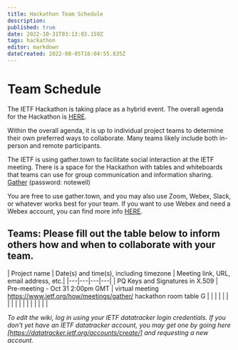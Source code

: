 ```yaml
---
title: Hackathon Team Schedule
description: 
published: true
date: 2022-10-31T03:13:03.159Z
tags: hackathon
editor: markdown
dateCreated: 2022-08-05T16:04:55.835Z
---
```


# Team Schedule

The IETF Hackathon is taking place as a hybrid event. The overall agenda for the Hackathon is [HERE](https://wiki.ietf.org/en/meeting/115/hackathon).

Within the overall agenda, it is up to individual project teams to determine their own preferred ways to collaborate. Many teams likely include both in-person and remote participants.

The IETF is using gather.town to facilitate social interaction at the IETF meeting. There is a space for the Hackathon with tables and whiteboards that teams can use for group communication and information sharing. [Gather](https://gather.town/app/L4fNNdm1NJa1sE2v/ietf)  (password: notewell)


You are free to use gather.town, and you may also use Zoom, Webex, Slack, or whatever works best for your team. If you want to use Webex and need a Webex account, you can find more info [HERE](https://wiki.ietf.org/en/meeting/115/hackathon#Webexsessionsforteams).

## Teams: Please fill out the table below to inform others how and when to collaborate with your team.

| Project name | Date(s) and time(s), including timezone | Meeting link, URL, email address, etc.|
|---|---|---|---|
|  PQ Keys and Signatures in X.509 |  Pre-meeting - Oct 31 2:00pm GMT  |  virtual meeting https://www.ietf.org/how/meetings/gather/ hackathon room table G |   |
|   |   |   |   |
|   |   |   |   |
|   |   |   |   |

*To edit the wiki, log in using your IETF datatracker login credentials. If you don't yet have an IETF datatracker account, you may get one by going here [https://datatracker.ietf.org/accounts/create/] and requesting a new account.*